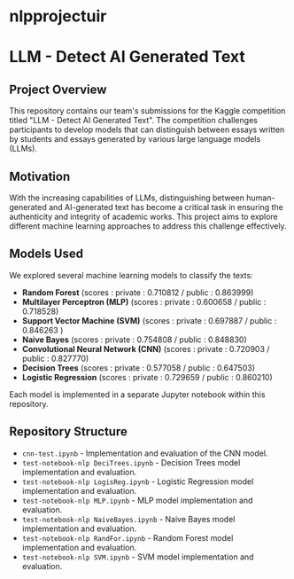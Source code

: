 # nlpprojectuir

# LLM - Detect AI Generated Text

## Project Overview
This repository contains our team's submissions for the Kaggle competition titled "LLM - Detect AI Generated Text". The competition challenges participants to develop models that can distinguish between essays written by students and essays generated by various large language models (LLMs).

## Motivation
With the increasing capabilities of LLMs, distinguishing between human-generated and AI-generated text has become a critical task in ensuring the authenticity and integrity of academic works. This project aims to explore different machine learning approaches to address this challenge effectively.

## Models Used
We explored several machine learning models to classify the texts:
- **Random Forest** (scores : private : 0.710812  / public : 0.863999)
- **Multilayer Perceptron (MLP)** (scores : private : 0.600658 / public : 0.718528)
- **Support Vector Machine (SVM)** (scores : private : 0.697887 / public : 0.846263 )
- **Naive Bayes** (scores : private : 0.754808 / public : 0.848830)
- **Convolutional Neural Network (CNN)** (scores : private : 0.720903 / public : 0.827770)
- **Decision Trees** (scores : private : 0.577058 / public : 0.647503)
- **Logistic Regression** (scores : private : 0.729659 / public : 0.860210)

Each model is implemented in a separate Jupyter notebook within this repository.

## Repository Structure
- `cnn-test.ipynb` - Implementation and evaluation of the CNN model.
- `test-notebook-nlp DeciTrees.ipynb` - Decision Trees model implementation and evaluation.
- `test-notebook-nlp LogisReg.ipynb` - Logistic Regression model implementation and evaluation.
- `test-notebook-nlp MLP.ipynb` - MLP model implementation and evaluation.
- `test-notebook-nlp NaiveBayes.ipynb` - Naive Bayes model implementation and evaluation.
- `test-notebook-nlp RandFor.ipynb` - Random Forest model implementation and evaluation.
- `test-notebook-nlp SVM.ipynb` - SVM model implementation and evaluation.
